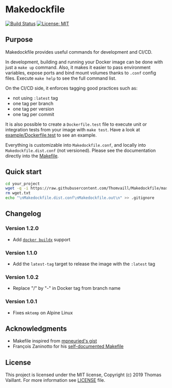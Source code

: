 # Makedockfile

[![Build Status](https://travis-ci.com/Thomvaill/Makedockfile.svg?branch=master)](https://travis-ci.com/Thomvaill/Makedockfile)
[![License: MIT](https://img.shields.io/badge/License-MIT-yellow.svg)](https://opensource.org/licenses/MIT)

## Purpose

Makedockfile provides useful commands for development and CI/CD.

In development, building and running your Docker image can be done with just a `make up` command.
Also, it makes it easier to pass environment variables, expose ports and bind mount volumes thanks to `.conf` config files.
Execute `make help` to see the full command list.

On the CI/CD side, it enforces tagging good practices such as:

-   not using `:latest` tag
-   one tag per branch
-   one tag per version
-   one tag per commit

It is also possible to create a `Dockerfile.test` file to execute unit or integration tests from your image with `make test`.
Have a look at [example/Dockerfile.test](example/Dockerfile.test) to see an example.

Everything is customizable into `Makedockfile.conf`, and locally into `Makedockfile.dist.conf` (not versioned).
Please see the documentation directly into the [Makefile](src/Makefile).

## Quick start

```bash
cd your_project
wget -q -i https://raw.githubusercontent.com/Thomvaill/Makedockfile/master/wget.txt
rm wget.txt
echo "\nMakedockfile.dist.conf\nMakedockfile.out\n" >> .gitignore
```

## Changelog

### Version 1.2.0

-   Add [`docker buildx`](https://docs.docker.com/buildx/working-with-buildx/) support

### Version 1.1.0

-   Add the `latest-tag` target to release the image with the `:latest` tag

### Version 1.0.2

-   Replace "/" by "-" in Docker tag from branch name

### Version 1.0.1

-   Fixes `mktemp` on Alpine Linux

## Acknowledgments

-   Makefile inspired from [mpneuried's gist](https://gist.github.com/mpneuried/0594963ad38e68917ef189b4e6a269db)
-   François Zaninotto for his [self-documented Makefile](https://marmelab.com/blog/2016/02/29/auto-documented-makefile.html)

## License

This project is licensed under the MIT license, Copyright (c) 2019 Thomas Vaillant. For more information see [LICENSE](LICENSE) file.

